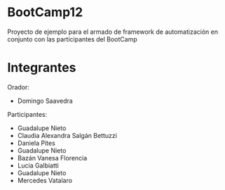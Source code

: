 # BootCamp12
Proyecto de ejemplo para el armado de framework de automatización en conjunto con las participantes del BootCamp



# Integrantes
Orador: 
* Domingo Saavedra


Participantes: 
* Guadalupe Nieto
* Claudia Alexandra Salgán Bettuzzi
* Daniela Pites
* Guadalupe Nieto
* Bazán Vanesa Florencia
* Lucia Galbiatti  
* Guadalupe Nieto
* Mercedes Vatalaro


